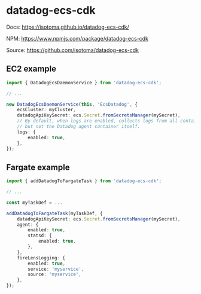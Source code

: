 # datadog-ecs-cdk

Docs: https://isotoma.github.io/datadog-ecs-cdk/

NPM: https://www.npmjs.com/package/datadog-ecs-cdk

Source: https://github.com/isotoma/datadog-ecs-cdk

## EC2 example

```typescript
import { DatadogEcsDaemonService } from 'datadog-ecs-cdk';

// ...

new DatadogEcsDaemonService(this, 'EcsDatadog', {
    ecsCluster: myCluster,
    datadogApiKeySecret: ecs.Secret.fromSecretsManager(mySecret),
    // By default, when logs are enabled, collects logs from all containers,
    // but not the Datadog agent container itself.
    logs: {
        enabled: true,
    },
});
```

## Fargate example
```typescript
import { addDatadogToFargateTask } from 'datadog-ecs-cdk';

// ...

const myTaskDef = ...

addDatadogToFargateTask(myTaskDef, {
    datadogApiKeySecret: ecs.Secret.fromSecretsManager(mySecret),
    agent: {
        enabled: true,
        statsd: {
            enabled: true,
        },
    },
    fireLensLogging: {
        enabled: true,
        service: 'myservice',
        source: 'myservice',
    },
});
```
